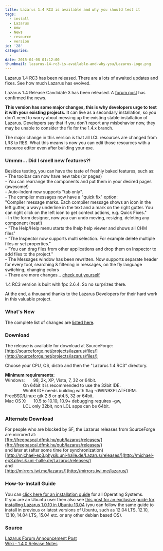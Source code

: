 ```yaml
---
title: Lazarus 1.4 RC3 is available and why you should test it
tags:
  - install
  - Lazarus
  - new
  - News
  - resource
  - version
id: '28'
categories:
  - 
date: 2015-04-08 01:12:00
thumbnail: lazarus-14-rc3-is-available-and-why-you/Lazarus-Logo.png
---
```


Lazarus 1.4 RC3 has been released. There are a lots of awaited updates and fixes. See how much Lazarus has evolved.
<!-- more -->
  
Lazarus 1.4 Release Candidate 3 has been released. A [forum post](http://forum.lazarus.freepascal.org/index.php/topic,27985.0.html) has confirmed the news.  
  
**This version has some major changes, this is why developers urge to test it with your existing projects.** It can live as a secondary installation, so you don't need to worry about messing up the existing stable installation of Lazarus. Developers say that if you don't report any misbehavior now, they may be unable to consider the fix for the 1.4.x branch.  
  
The major change in this version is that all LCL resources are changed from LRS to RES. What this means is now you can edit those resources with a resource editor even after building your exe.  
  

### Ummm... Did I smell new features?!

Besides testing, you can have the taste of freshly baked features, such as:  
\- The toolbar can now have new tabs (or pages)  
\- You can rearrange the components and put them in your desired pages (awesome!)  
\- Auto-Indent now supports "tab only".  
\- The compiler messages now have a "quick fix" option:  
"Compiler message marks. Each compiler message shows an icon in the left gutter, a wavy underline in the text and a mark on the right gutter. You can right click on the left icon to get context actions, e.g. Quick Fixes."  
\- In the form designer, now you can undo moving, resizing, deleting any component (neat!)  
\- "The Help/Help menu starts the lhelp help viewer and shows all CHM files"  
\- "The Inspector now supports multi selection. For example delete multiple files or set properties."  
\- "You can drag files from other applications and drop them on Inspector to add files to the project."  
\- The Messages window has been rewritten. Now supports separate header for every tool, searching & filtering in messages, on the fly language switching, changing colors  
\- There are more changes... [check out yourself](http://wiki.lazarus.freepascal.org/Lazarus_1.4.0_release_notes)  
  
1.4 RC3 version is built with fpc 2.6.4. So no surprizes there.  
  
At the end, a thousand thanks to the Lazarus Developers for their hard work in this valuable project.  
  

### What's New

The complete list of changes are [listed here](http://wiki.lazarus.freepascal.org/Lazarus_1.4.0_release_notes).  
  

### Download

The release is available for download at SourceForge:  
[http://sourceforge.net/projects/lazarus/files/](http://sourceforge.net/projects/lazarus/files/)  
  
Choose your CPU, OS, distro and then the "Lazarus 1.4 RC3" directory.  
  
  
  
**Minimum requirements:**  
Windows:       98, 2k, XP, Vista, 7, 32 or 64bit.  
               On 64bit it is recommended to use the 32bit IDE.  
               Win98 IDE needs building with flag -dWIN9XPLATFORM.  
FreeBSD/Linux: gtk 2.8 or qt4.5, 32 or 64bit.  
Mac OS X:      10.5 to 10.10, 10.9+ debugging requires -gw,  
               LCL only 32bit, non LCL apps can be 64bit.  

### Alternate Download

For people who are blocked by SF, the Lazarus releases from SourceForge are mirrored at:  
[ftp://freepascal.dfmk.hu/pub/lazarus/releases/](ftp://freepascal.dfmk.hu/pub/lazarus/releases/)  
and later at (after some time for synchronization)  
[http://michael-ep3.physik.uni-halle.de/Lazarus/releases/](http://michael-ep3.physik.uni-halle.de/Lazarus/releases/)  
and  
[http://mirrors.iwi.me/lazarus/](http://mirrors.iwi.me/lazarus/)  
  

### How-to-Install Guide

  
You can [click here for an installation guide](http://lazplanet.blogspot.com/2013/03/how-to-install-lazarus.html) for all Operating Systems.  
If you are an Ubuntu user then also see [this post for an exclusive guide for installing Lazarus 1.0.10 in Ubuntu 13.04](http://lazplanet.blogspot.com/2013/05/how-to-install-lazarus-108-on-ubuntu.html) (you can follow the same guide to install in previous or latest versions of Ubuntu, such as 12.04 LTS, 12.10, 13.10, 14.04 LTS, 15.04 etc. or any other debian based OS).  
  

### Source

[Lazarus Forum Announcement Post](http://forum.lazarus.freepascal.org/index.php/topic,27985.0.html)  
[Wiki - 1.4.0 Release Notes](http://wiki.lazarus.freepascal.org/Lazarus_1.4.0_release_notes)